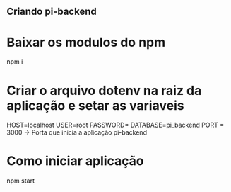 ## Criando pi-backend 

# Baixar os modulos do npm
npm i 

# Criar o arquivo dotenv na raiz da aplicação e setar as variaveis 
HOST=localhost
USER=root
PASSWORD=
DATABASE=pi_backend
PORT = 3000 -> Porta que inicia a aplicação pi-backend

# Como iniciar aplicação
npm start




